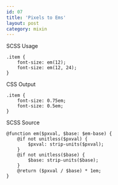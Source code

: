 ```yaml
---
id: 07
title: 'Pixels to Ems'
layout: post
category: mixin
---
```


SCSS Usage

    .item {
        font-size: em(12);
        font-size: em(12, 24);
    }

CSS Output

    .item {
        font-size: 0.75em;
        font-size: 0.5em;
    }

SCSS Source

    @function em($pxval, $base: $em-base) {
        @if not unitless($pxval) {
            $pxval: strip-units($pxval);
        }
        @if not unitless($base) {
            $base: strip-units($base);
        }
        @return ($pxval / $base) * 1em;
    }
